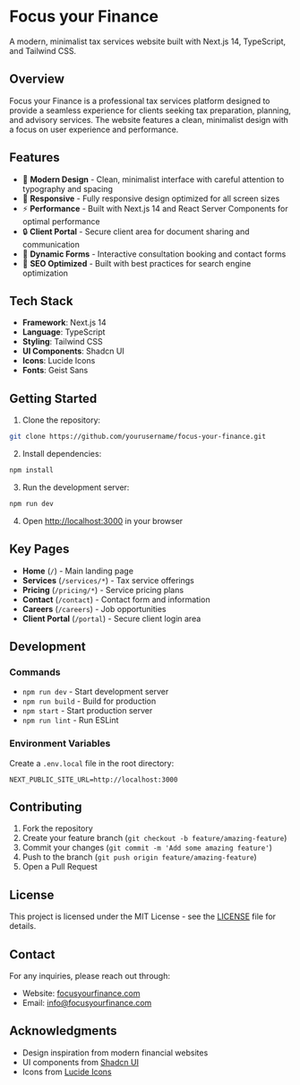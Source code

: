 # Focus your Finance

A modern, minimalist tax services website built with Next.js 14, TypeScript, and Tailwind CSS.

## Overview

Focus your Finance is a professional tax services platform designed to provide a seamless experience for clients seeking tax preparation, planning, and advisory services. The website features a clean, minimalist design with a focus on user experience and performance.

## Features

- 🎨 **Modern Design** - Clean, minimalist interface with careful attention to typography and spacing
- 📱 **Responsive** - Fully responsive design optimized for all screen sizes
- ⚡ **Performance** - Built with Next.js 14 and React Server Components for optimal performance
- 🔒 **Client Portal** - Secure client area for document sharing and communication
- 📝 **Dynamic Forms** - Interactive consultation booking and contact forms
- 🎯 **SEO Optimized** - Built with best practices for search engine optimization

## Tech Stack

- **Framework**: Next.js 14
- **Language**: TypeScript
- **Styling**: Tailwind CSS
- **UI Components**: Shadcn UI
- **Icons**: Lucide Icons
- **Fonts**: Geist Sans

## Getting Started

1. Clone the repository:
```bash
git clone https://github.com/yourusername/focus-your-finance.git
```

2. Install dependencies:
```bash
npm install
```

3. Run the development server:
```bash
npm run dev
```

4. Open [http://localhost:3000](http://localhost:3000) in your browser

## Key Pages

- **Home** (`/`) - Main landing page
- **Services** (`/services/*`) - Tax service offerings
- **Pricing** (`/pricing/*`) - Service pricing plans
- **Contact** (`/contact`) - Contact form and information
- **Careers** (`/careers`) - Job opportunities
- **Client Portal** (`/portal`) - Secure client login area

## Development

### Commands

- `npm run dev` - Start development server
- `npm run build` - Build for production
- `npm start` - Start production server
- `npm run lint` - Run ESLint

### Environment Variables

Create a `.env.local` file in the root directory:
```
NEXT_PUBLIC_SITE_URL=http://localhost:3000
```

## Contributing

1. Fork the repository
2. Create your feature branch (`git checkout -b feature/amazing-feature`)
3. Commit your changes (`git commit -m 'Add some amazing feature'`)
4. Push to the branch (`git push origin feature/amazing-feature`)
5. Open a Pull Request

## License

This project is licensed under the MIT License - see the [LICENSE](LICENSE) file for details.

## Contact

For any inquiries, please reach out through:
- Website: [focusyourfinance.com](https://focusyourfinance.com)
- Email: info@focusyourfinance.com

## Acknowledgments

- Design inspiration from modern financial websites
- UI components from [Shadcn UI](https://ui.shadcn.com)
- Icons from [Lucide Icons](https://lucide.dev)
